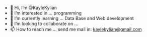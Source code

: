 - 👋 Hi, I’m @KayleKylian
- 👀 I’m interested in ... programming
- 🌱 I’m currently learning ... Data Base and Web development
- 💞️ I’m looking to collaborate on ...
- 📫 How to reach me ... send me mail in: kaylekylian@gmail.com

<!---
KayleKylian/KayleKylian is a ✨ special ✨ repository because its `README.md` (this file) appears on your GitHub profile.
You can click the Preview link to take a look at your changes.
--->
